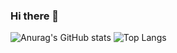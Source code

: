 ### Hi there 👋
![Anurag's GitHub stats](https://github-readme-stats.vercel.app/api?username=shiqi1100&show_icons=true&theme=transparent)
![Top Langs](https://github-readme-stats.vercel.app/api/top-langs/?username=shiqi1100&hide_progress=true)
<!--
**shiqi1100/shiqi1100** is a ✨ _special_ ✨ repository because its `README.md` (this file) appears on your GitHub profile.

Here are some ideas to get you started:

- 🔭 I’m currently working on ...
- 🌱 I’m currently learning ...
- 👯 I’m looking to collaborate on ...
- 🤔 I’m looking for help with ...
- 💬 Ask me about ...
- 📫 How to reach me: ...
- 😄 Pronouns: ...
- ⚡ Fun fact: ...
-->
